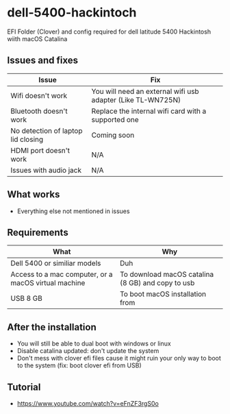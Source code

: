 # dell-5400-hackintoch

EFI Folder (Clover) and config required for dell latitude 5400 Hackintosh wiith macOS Catalina

## Issues and fixes

Issue | Fix
------------ | -------------
Wifi doesn't work | You will need an external wifi usb adapter (Like TL-WN725N)
Bluetooth doesn't work | Replace the internal wifi card with a supported one
No detection of laptop lid closing | Coming soon
HDMI port doesn't work | N/A
Issues with audio jack | N/A

## What works

- Everything else not mentioned in issues

## Requirements

What | Why
------------ | -------------
Dell 5400 or similiar models | Duh
Access to a mac computer, or a macOS virtual machine | To download macOS catalina (8 GB) and copy to usb
USB 8 GB | To boot macOS installation from

## After the installation

- You will still be able to dual boot with windows or linux 
- Disable catalina updated: don't update the system
- Don't mess with clover efi files cause it might ruin your only way to boot to the system (fix: boot clover efi from USB)

## Tutorial

- https://www.youtube.com/watch?v=eFnZF3rgS0o

